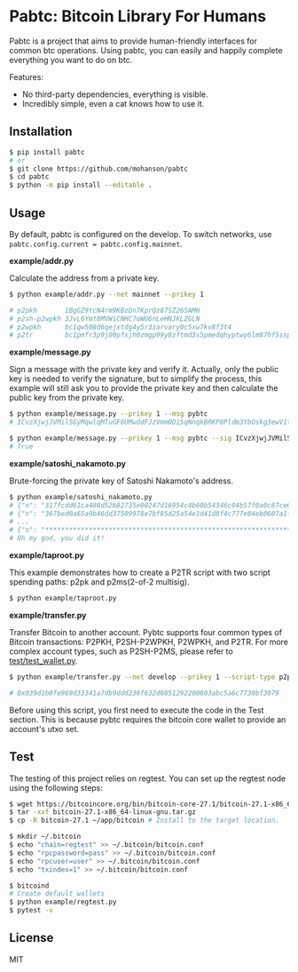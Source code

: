 # Pabtc: Bitcoin Library For Humans

Pabtc is a project that aims to provide human-friendly interfaces for common btc operations. Using pabtc, you can easily and happily complete everything you want to do on btc.

Features:

- No third-party dependencies, everything is visible.
- Incredibly simple, even a cat knows how to use it.

## Installation

```sh
$ pip install pabtc
# or
$ git clone https://github.com/mohanson/pabtc
$ cd pabtc
$ python -m pip install --editable .
```

## Usage

By default, pabtc is configured on the develop. To switch networks, use `pabtc.config.current = pabtc.config.mainnet`.

**example/addr.py**

Calculate the address from a private key.

```sh
$ python example/addr.py --net mainnet --prikey 1

# p2pkh       1BgGZ9tcN4rm9KBzDn7KprQz87SZ26SAMH
# p2sh-p2wpkh 3JvL6Ymt8MVWiCNHC7oWU6nLeHNJKLZGLN
# p2wpkh      bc1qw508d6qejxtdg4y5r3zarvary0c5xw7kv8f3t4
# p2tr        bc1pmfr3p9j00pfxjh0zmgp99y8zftmd3s5pmedqhyptwy6lm87hf5sspknck9
```

**example/message.py**

Sign a message with the private key and verify it. Actually, only the public key is needed to verify the signature, but to simplify the process, this example will still ask you to provide the private key and then calculate the public key from the private key.

```sh
$ python example/message.py --prikey 1 --msg pybtc
# ICvzXjwjJVMilSGyMqwlqMTuGF6UMwddFJzVmm0Di5qNnqkBRKP8Pldm3YbOskg3ewV1tszVLy8gVX1u+qFrx6o=

$ python example/message.py --prikey 1 --msg pybtc --sig ICvzXjwjJVMilSGyMqwlqMTuGF6UMwddFJzVmm0Di5qNnqkBRKP8Pldm3YbOskg3ewV1tszVLy8gVX1u+qFrx6o=
# True
```

**example/satoshi_nakamoto.py**

Brute-forcing the private key of Satoshi Nakamoto's address.

```sh
$ python example/satoshi_nakamoto.py
# {"n": "317fcdd61ca488d52b82735e00247d16954c4b60b54346c04b57f0a0c87ce613"} 17LMG7Cy8SrYTVoVuDHh3bgBD5pt8vh6kn
# {"n": "367bed0a65a9b46dd37509978e7bf85d25a54e1d41d8f4c777e04eb0607a1f46"} 1GJLb6iM3q1DuimVPm4GiAa5QJwU8zv3h9
# ...
# {"n": "****************************************************************"} 1A1zP1eP5QGefi2DMPTfTL5SLmv7DivfNa
# Oh my god, you did it!
```

**example/taproot.py**

This example demonstrates how to create a P2TR script with two script spending paths: p2pk and p2ms(2-of-2 multisig).

```sh
$ python example/taproot.py
```

**example/transfer.py**

Transfer Bitcoin to another account. Pybtc supports four common types of Bitcoin transactions: P2PKH, P2SH-P2WPKH, P2WPKH, and P2TR. For more complex account types, such as P2SH-P2MS, please refer to [test/test_wallet.py](test/test_wallet.py).

```sh
$ python example/transfer.py --net develop --prikey 1 --script-type p2pkh --to mg8Jz5776UdyiYcBb9Z873NTozEiADRW5H --value 0.1

# 0x039d1b0fe969d33341a7db9ddd236f632d6851292200603abc5a6c7738bf3079
```

Before using this script, you first need to execute the code in the Test section. This is because pybtc requires the bitcoin core wallet to provide an account's utxo set.

## Test

The testing of this project relies on regtest. You can set up the regtest node using the following steps:

```sh
$ wget https://bitcoincore.org/bin/bitcoin-core-27.1/bitcoin-27.1-x86_64-linux-gnu.tar.gz
$ tar -xvf bitcoin-27.1-x86_64-linux-gnu.tar.gz
$ cp -R bitcoin-27.1 ~/app/bitcoin # Install to the target location.

$ mkdir ~/.bitcoin
$ echo "chain=regtest" >> ~/.bitcoin/bitcoin.conf
$ echo "rpcpassword=pass" >> ~/.bitcoin/bitcoin.conf
$ echo "rpcuser=user" >> ~/.bitcoin/bitcoin.conf
$ echo "txindex=1" >> ~/.bitcoin/bitcoin.conf

$ bitcoind
# Create default wallets
$ python example/regtest.py
$ pytest -v
```

## License

MIT
